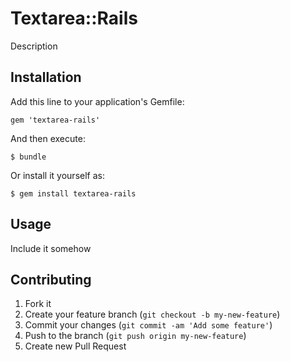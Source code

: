 # Textarea::Rails

Description

## Installation

Add this line to your application's Gemfile:

    gem 'textarea-rails'

And then execute:

    $ bundle

Or install it yourself as:

    $ gem install textarea-rails

## Usage

Include it somehow

## Contributing

1. Fork it
2. Create your feature branch (`git checkout -b my-new-feature`)
3. Commit your changes (`git commit -am 'Add some feature'`)
4. Push to the branch (`git push origin my-new-feature`)
5. Create new Pull Request
